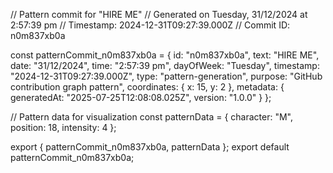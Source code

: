 // Pattern commit for "HIRE ME"
// Generated on Tuesday, 31/12/2024 at 2:57:39 pm
// Timestamp: 2024-12-31T09:27:39.000Z
// Commit ID: n0m837xb0a

const patternCommit_n0m837xb0a = {
  id: "n0m837xb0a",
  text: "HIRE ME",
  date: "31/12/2024",
  time: "2:57:39 pm",
  dayOfWeek: "Tuesday",
  timestamp: "2024-12-31T09:27:39.000Z",
  type: "pattern-generation",
  purpose: "GitHub contribution graph pattern",
  coordinates: {
    x: 15,
    y: 2
  },
  metadata: {
    generatedAt: "2025-07-25T12:08:08.025Z",
    version: "1.0.0"
  }
};

// Pattern data for visualization
const patternData = {
  character: "M",
  position: 18,
  intensity: 4
};

export { patternCommit_n0m837xb0a, patternData };
export default patternCommit_n0m837xb0a;
